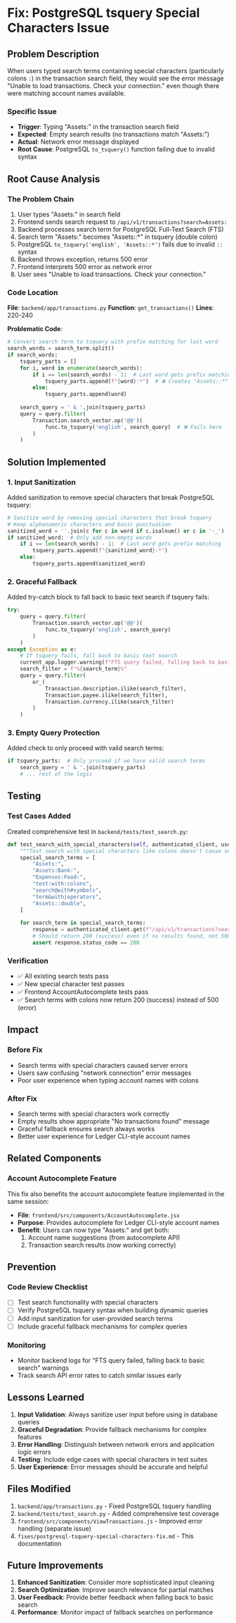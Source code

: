 # Fix: PostgreSQL tsquery Special Characters Issue

## Problem Description

When users typed search terms containing special characters (particularly colons `:`) in the transaction search field, they would see the error message "Unable to load transactions. Check your connection." even though there were matching account names available.

### Specific Issue
- **Trigger**: Typing "Assets:" in the transaction search field
- **Expected**: Empty search results (no transactions match "Assets:")
- **Actual**: Network error message displayed
- **Root Cause**: PostgreSQL `to_tsquery()` function failing due to invalid syntax

## Root Cause Analysis

### The Problem Chain
1. User types "Assets:" in search field
2. Frontend sends search request to `/api/v1/transactions?search=Assets:`
3. Backend processes search term for PostgreSQL Full-Text Search (FTS)
4. Search term "Assets:" becomes "Assets::*" in tsquery (double colon)
5. PostgreSQL `to_tsquery('english', 'Assets::*')` fails due to invalid `::` syntax
6. Backend throws exception, returns 500 error
7. Frontend interprets 500 error as network error
8. User sees "Unable to load transactions. Check your connection."

### Code Location
**File**: `backend/app/transactions.py`
**Function**: `get_transactions()`
**Lines**: 220-240

**Problematic Code**:
```python
# Convert search term to tsquery with prefix matching for last word
search_words = search_term.split()
if search_words:
    tsquery_parts = []
    for i, word in enumerate(search_words):
        if i == len(search_words) - 1:  # Last word gets prefix matching
            tsquery_parts.append(f"{word}:*")  # ❌ Creates "Assets::*"
        else:
            tsquery_parts.append(word)
    
    search_query = ' & '.join(tsquery_parts)
    query = query.filter(
        Transaction.search_vector.op('@@')(
            func.to_tsquery('english', search_query)  # ❌ Fails here
        )
    )
```

## Solution Implemented

### 1. Input Sanitization
Added sanitization to remove special characters that break PostgreSQL tsquery:

```python
# Sanitize word by removing special characters that break tsquery
# Keep alphanumeric characters and basic punctuation
sanitized_word = ''.join(c for c in word if c.isalnum() or c in '-_')
if sanitized_word:  # Only add non-empty words
    if i == len(search_words) - 1:  # Last word gets prefix matching
        tsquery_parts.append(f"{sanitized_word}:*")
    else:
        tsquery_parts.append(sanitized_word)
```

### 2. Graceful Fallback
Added try-catch block to fall back to basic text search if tsquery fails:

```python
try:
    query = query.filter(
        Transaction.search_vector.op('@@')(
            func.to_tsquery('english', search_query)
        )
    )
except Exception as e:
    # If tsquery fails, fall back to basic text search
    current_app.logger.warning(f"FTS query failed, falling back to basic search: {e}")
    search_filter = f"%{search_term}%"
    query = query.filter(
        or_(
            Transaction.description.ilike(search_filter),
            Transaction.payee.ilike(search_filter),
            Transaction.currency.ilike(search_filter)
        )
    )
```

### 3. Empty Query Protection
Added check to only proceed with valid search terms:

```python
if tsquery_parts:  # Only proceed if we have valid search terms
    search_query = ' & '.join(tsquery_parts)
    # ... rest of the logic
```

## Testing

### Test Cases Added
Created comprehensive test in `backend/tests/test_search.py`:

```python
def test_search_with_special_characters(self, authenticated_client, user, app):
    """Test search with special characters like colons doesn't cause server errors"""
    special_search_terms = [
        "Assets:",
        "Assets:Bank:",
        "Expenses:Food:",
        "test:with:colons",
        "search@with#symbols",
        "term&with|operators",
        "Assets::double",
    ]
    
    for search_term in special_search_terms:
        response = authenticated_client.get(f"/api/v1/transactions?search={search_term}")
        # Should return 200 (success) even if no results found, not 500 (server error)
        assert response.status_code == 200
```

### Verification
- ✅ All existing search tests pass
- ✅ New special character test passes
- ✅ Frontend AccountAutocomplete tests pass
- ✅ Search terms with colons now return 200 (success) instead of 500 (error)

## Impact

### Before Fix
- Search terms with special characters caused server errors
- Users saw confusing "network connection" error messages
- Poor user experience when typing account names with colons

### After Fix
- Search terms with special characters work correctly
- Empty results show appropriate "No transactions found" message
- Graceful fallback ensures search always works
- Better user experience for Ledger CLI-style account names

## Related Components

### Account Autocomplete Feature
This fix also benefits the account autocomplete feature implemented in the same session:
- **File**: `frontend/src/components/AccountAutocomplete.jsx`
- **Purpose**: Provides autocomplete for Ledger CLI-style account names
- **Benefit**: Users can now type "Assets:" and get both:
  1. Account name suggestions (from autocomplete API)
  2. Transaction search results (now working correctly)

## Prevention

### Code Review Checklist
- [ ] Test search functionality with special characters
- [ ] Verify PostgreSQL tsquery syntax when building dynamic queries
- [ ] Add input sanitization for user-provided search terms
- [ ] Include graceful fallback mechanisms for complex queries

### Monitoring
- Monitor backend logs for "FTS query failed, falling back to basic search" warnings
- Track search API error rates to catch similar issues early

## Lessons Learned

1. **Input Validation**: Always sanitize user input before using in database queries
2. **Graceful Degradation**: Provide fallback mechanisms for complex features
3. **Error Handling**: Distinguish between network errors and application logic errors
4. **Testing**: Include edge cases with special characters in test suites
5. **User Experience**: Error messages should be accurate and helpful

## Files Modified

1. `backend/app/transactions.py` - Fixed PostgreSQL tsquery handling
2. `backend/tests/test_search.py` - Added comprehensive test coverage
3. `frontend/src/components/ViewTransactions.js` - Improved error handling (separate issue)
4. `fixes/postgresql-tsquery-special-characters-fix.md` - This documentation

## Future Improvements

1. **Enhanced Sanitization**: Consider more sophisticated input cleaning
2. **Search Optimization**: Improve search relevance for partial matches
3. **User Feedback**: Provide better feedback when falling back to basic search
4. **Performance**: Monitor impact of fallback searches on performance 